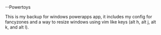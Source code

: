 --Powertoys

This is my backup for windows powerapps app, it includes my config for fancyzones and a way to resize windows using vim like keys (alt h, alt j, alt k, and alt l).
